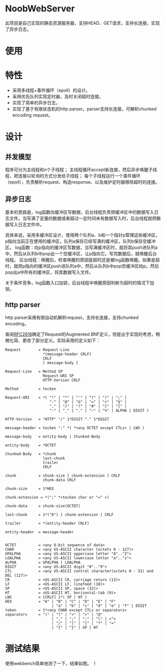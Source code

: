 # NoobWebServer
此项目是自己实现的静态资源服务器，支持HEAD、GET请求，支持长连接，实现了异步日志。

# 使用

# 特性
* 采用多线程+事件循环（epoll）的设计。
* 采用优先队列实现定时器，及时关闭超时连接。 
* 实现了简单的异步日志。
* 实现了基于有限状态机的http parser。parser支持长连接，可解析chunked encoding request。

# 设计
## 并发模型
程序可分为主线程和n个子线程；
主线程循环accept新连接，然后异步唤醒子线程，把连接以轮询的方式分发给子线程；
每个子线程运行一个事件循环（epoll），负责解析request、构造response、以及维护定时器移除超时的连接。

## 异步日志
基本的思路是，log函数向缓冲区写数据，后台线程负责把缓冲区中的数据写入日志文件。当写满了足量的数据或者超过一定时间未有数据写入时，后台线程就把数据写入日志文件中。

具体来说，采用多缓冲区设计，使用两个队列a、b和一个指针p管理这些缓冲区。p指向当前正在使用的缓冲区，队列a保存已经写满的缓冲区，队列b保存空缓冲区。
log函数：向p指向的缓冲区写数据，当写满缓冲区时，就将其push进队列a中，然后从队列b中pop出一个空缓冲区，让p指向它。写完数据后，就唤醒后台线程。
后台线程：唤醒后，检查唤醒的原因是超时还是被log函数唤醒。如果是超时，就把p指向的缓冲区push进队列a中，然后从队列b中pop空缓冲区给p。然后pop出a中所有的缓冲区，将其数据写入文件。

关于条件竞争，log函数入口加锁，后台线程中唤醒原因判断为超时的情况下加锁。

## http parser
http parser采用有限自动机解析request，支持长连接，支持chunked encoding。

查阅[RFC2616](https://www.ietf.org/rfc/rfc2616.txt)确定了Request的Augmented BNF定义，但是出于实现的考虑，稍微化简、更改了部分定义。实际采用的定义如下：

```
Request        = Request-Line             
                 *(message-header CRLF) 
                 CRLF
                 [ message-body ]

Request-Line   = Method SP 
                 Request-URI SP 
                 HTTP-Version CRLF

Method         = tocken

Request-URI    = *( "!" | "*" | "'" | "(" | ")" | ";" |
                    ":" | "@" | "&" | "=" | "+" | "$" |
                    "," | "/" | "?" | "#" | "[" | "]" |
                    "-" | "_" | "." | "~" | "%" | ALPHA | DIGIT )

HTTP-Version   = "HTTP" "/" 1*DIGIT "." 1*DIGIT

message-header = tocken ":" *( *<any OCTET except CTLs> | LWS )           
    
message-body   = entity-body | Chunked-Body

entity-body    = *OCTET

Chunked-Body   = *chunk
                 last-chunk
                 trailer
                 CRLF

chunk          = chunk-size [ chunk-extension ] CRLF
                 chunk-data CRLF    
                                  
chunk-size     = 1*HEX

chunk-extension = *(";" *<tocken char or "=" >)

chunk-data     = chunk-size(OCTET)               

last-chunk     = 1*("0") [ chunk-extension ] CRLF

trailer        = *(entity-header CRLF)

entity-header  = message-header


OCTET          = <any 8-bit sequence of data>
CHAR           = <any US-ASCII character (octets 0 - 127)>
UPALPHA        = <any US-ASCII uppercase letter "A".."Z">
LOALPHA        = <any US-ASCII lowercase letter "a".."z">
ALPHA          = UPALPHA | LOALPHA
DIGIT          = <any US-ASCII digit "0".."9">
CTL            = <any US-ASCII control character(octets 0 - 31) and DEL (127)>
CR             = <US-ASCII CR, carriage return (13)>
LF             = <US-ASCII LF, linefeed (10)>
SP             = <US-ASCII SP, space (32)>
HT             = <US-ASCII HT, horizontal-tab (9)>
LWS            = [CRLF] 1*( SP | HT )
HEX            = "A" | "B" | "C" | "D" | "E" | "F"
                     | "a" | "b" | "c" | "d" | "e" | "f" | DIGIT
token          = 1*<any CHAR except CTLs or separators>
separators     = "(" | ")" | "<" | ">" | "@"
                     | "," | ";" | ":" | "\" | <">
                     | "/" | "[" | "]" | "?" | "="
                     | "{" | "}" | SP | HT
```

# 测试结果
使用webbench简单地测了一下，结果如图。
！[](./images/Server测试结果.png)